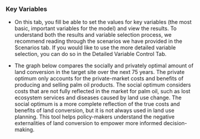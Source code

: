### Key Variables

- On this tab, you fill be able to set the values for key variables (the most basic, important variables for the model) and view the results. To understand both the results and variable selection process, we recommend reading through the scenarios we have provided in the Scenarios tab.  If you would like to use the more detailed variable selection, you can do so in the Detailed Variable Control Tab.

- The graph below compares the socially and privately optimal amount of land conversion in the target site over the next 75 years.  The private optimum only accounts for the private-market costs and benefits of producing and selling palm oil products. The social optimum considers costs that are not fully reflected in the market for palm oil, such as lost ecosystem services and diseases caused by land use change. The social optimum is a more complete reflection of the true costs and benefits of land conversion, but it is not always used in land use planning. This tool helps policy-makers understand the negative externalities of land conversion to empower more informed decision-making.  